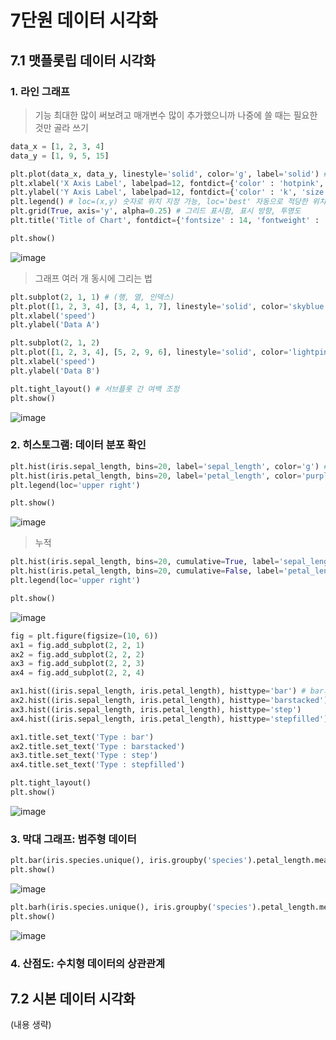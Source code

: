 # 7단원 데이터 시각화
## 7.1 맷플롯립 데이터 시각화
### 1. 라인 그래프
> 기능 최대한 많이 써보려고 매개변수 많이 추가했으니까 나중에 쓸 때는 필요한 것만 골라 쓰기
```python
data_x = [1, 2, 3, 4]
data_y = [1, 9, 5, 15]

plt.plot(data_x, data_y, linestyle='solid', color='g', label='solid') # legend() 쓰려면 여기서 label 정해줘야 함
plt.xlabel('X Axis Label', labelpad=12, fontdict={'color' : 'hotpink', 'size' : 14}) # 'weight' : 폰트 굵기('bold', 'normal', 'heavy', 'light', ...) 입력 가능
plt.ylabel('Y Axis Label', labelpad=12, fontdict={'color' : 'k', 'size' : 14})
plt.legend() # loc=(x,y) 숫자로 위치 지정 가능, loc='best' 자동으로 적당한 위치에 표시, ncol=2 : 2개 이상의 데이터 그릴 때 범례의 열 개수
plt.grid(True, axis='y', alpha=0.25) # 그리드 표시함, 표시 방향, 투명도
plt.title('Title of Chart', fontdict={'fontsize' : 14, 'fontweight' : 'bold'}, loc='center', pad=15) # pad는 그래프와 제목 사이 공백

plt.show()
```
![image](https://github.com/shihyunlim/self-study/assets/128217747/2b73902b-3906-4ca8-b8b8-5a8ec7834ba0)

> 그래프 여러 개 동시에 그리는 법
```python
plt.subplot(2, 1, 1) # (행, 열, 인덱스)
plt.plot([1, 2, 3, 4], [3, 4, 1, 7], linestyle='solid', color='skyblue')
plt.xlabel('speed')
plt.ylabel('Data A')

plt.subplot(2, 1, 2)
plt.plot([1, 2, 3, 4], [5, 2, 9, 6], linestyle='solid', color='lightpink')
plt.xlabel('speed')
plt.ylabel('Data B')

plt.tight_layout() # 서브플롯 간 여백 조정
plt.show()
```
![image](https://github.com/shihyunlim/self-study/assets/128217747/8fe119c0-e8f0-44ea-88db-6d56f9b4b7b8)

### 2. 히스토그램: 데이터 분포 확인
```python
plt.hist(iris.sepal_length, bins=20, label='sepal_length', color='g') # bins는 가격 조정
plt.hist(iris.petal_length, bins=20, label='petal_length', color='purple')
plt.legend(loc='upper right')

plt.show()
```
![image](https://github.com/shihyunlim/self-study/assets/128217747/1c1a6a1b-c206-49fb-81c5-8a000f6336ac)

> 누적
```python
plt.hist(iris.sepal_length, bins=20, cumulative=True, label='sepal_length', color='g') # bins는 가격 조정
plt.hist(iris.petal_length, bins=20, cumulative=False, label='petal_length', color='purple')
plt.legend(loc='upper right')

plt.show()
```
![image](https://github.com/shihyunlim/self-study/assets/128217747/9cd0d217-8e91-46e7-80fd-24307dc4cd7a)

```python
fig = plt.figure(figsize=(10, 6))
ax1 = fig.add_subplot(2, 2, 1)
ax2 = fig.add_subplot(2, 2, 2)
ax3 = fig.add_subplot(2, 2, 3)
ax4 = fig.add_subplot(2, 2, 4)

ax1.hist((iris.sepal_length, iris.petal_length), histtype='bar') # bar가 기본
ax2.hist((iris.sepal_length, iris.petal_length), histtype='barstacked')
ax3.hist((iris.sepal_length, iris.petal_length), histtype='step')
ax4.hist((iris.sepal_length, iris.petal_length), histtype='stepfilled')

ax1.title.set_text('Type : bar')
ax2.title.set_text('Type : barstacked')
ax3.title.set_text('Type : step')
ax4.title.set_text('Type : stepfilled')

plt.tight_layout()
plt.show()
```
![image](https://github.com/shihyunlim/self-study/assets/128217747/c4a75be6-159e-400e-ae9e-5d796541c66f)

### 3. 막대 그래프: 범주형 데이터
```python
plt.bar(iris.species.unique(), iris.groupby('species').petal_length.mean(), color=['gold', 'mediumseagreen', 'teal'], width=0.7) # x와 y값 정해주고 색 리스트로 각각 정해줌, 하나로 통일해도 됨
plt.show()
```
![image](https://github.com/shihyunlim/self-study/assets/128217747/349bc529-a91b-4f23-89f1-fe8f94357da2)


```python
plt.barh(iris.species.unique(), iris.groupby('species').petal_length.mean(), color=['gold', 'mediumseagreen', 'teal']) # barh는 그래프를 수평으로
plt.show()
```
![image](https://github.com/shihyunlim/self-study/assets/128217747/05a1ff73-780e-436b-b507-e403dc478cac)

### 4. 산점도: 수치형 데이터의 상관관계

## 7.2 시본 데이터 시각화
(내용 생략)
